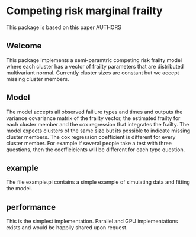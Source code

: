 # Competing risk marginal frailty
This package is based on this paper AUTHORS

## Welcome
This package implements a semi-paramtric competing risk frailty model where each cluster has a vector of frailty parameters that are distributed multivariant normal.
Currently cluster sizes are constant but we accept missing cluster members.

## Model
The model accepts all observed failiure types and times and outputs the variance covariance matrix of the frailty vector, the estimated frailty for each cluster member and the cox regression that integrates the frailty.
The model expects clusters of the same size but its possible to indicate missing cluster members. The cox regression coefficient is different for every cluster member.
For example if several people take a test with three questions, then the coeffieicients will be different for each type question.

## example
The file example.pi contains a simple example of simulating data and fitting the model.

## performance
This is the simplest implementation. Parallel and GPU implementations exists and would be happily shared upon request.
